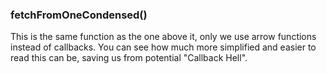 ### fetchFromOneCondensed()
This is the same function as the one above it, only we use arrow functions instead of callbacks. You can see how much more simplified and easier to read this can be, saving us from potential "Callback Hell".
